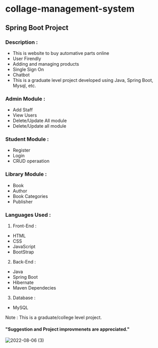 

# collage-management-system
## Spring Boot Project
### Description :
* This is website to buy automative parts online
* User Firendly
* Adding and managing products
* Single Sign On
* Chatbot
* This is a graduate level project developed using Java, Spring Boot, Mysql, etc.

### Admin Module :
* Add Staff
* View Users
* Delete/Update All module
* Delete/Update all module 

### Student Module :
* Register
* Login 
* CRUD operaation

### Library Module :
* Book 
* Author 
* Book Categories
* Publisher



### Languages Used :
1. Front-End :
* HTML
* CSS
* JavaScript
* BootStrap

2. Back-End :
* Java
* Spring Boot
* Hibernate
* Maven Dependecies

3. Database :
* MySQL

Note : This is a graduate/college level project.
#### "Suggestion and Project improvmenets are appreciated."
![2022-08-06 (3)](https://user-images.githubusercontent.com/105354011/186176078-0ef511df-976c-4a48-926c-0aca3b060349.png)

